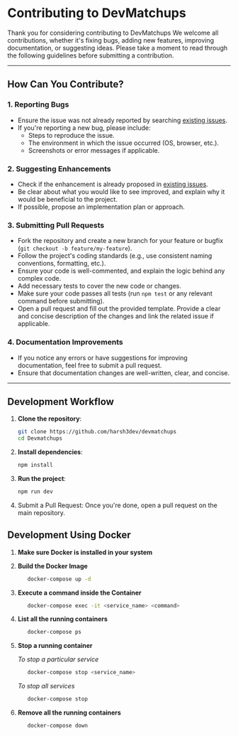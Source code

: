 # Contributing to DevMatchups

Thank you for considering contributing to DevMatchups We welcome all contributions, whether it's fixing bugs, adding new features, improving documentation, or suggesting ideas. Please take a moment to read through the following guidelines before submitting a contribution.

---

## How Can You Contribute?

### 1. Reporting Bugs
- Ensure the issue was not already reported by searching [existing issues](https://github.com/harsh3dev/DevMatchups/issues).
- If you're reporting a new bug, please include:
  - Steps to reproduce the issue.
  - The environment in which the issue occurred (OS, browser, etc.).
  - Screenshots or error messages if applicable.

### 2. Suggesting Enhancements
- Check if the enhancement is already proposed in [existing issues](https://github.com/harsh3dev/DevMatchups/issues).
- Be clear about what you would like to see improved, and explain why it would be beneficial to the project.
- If possible, propose an implementation plan or approach.

### 3. Submitting Pull Requests
- Fork the repository and create a new branch for your feature or bugfix (`git checkout -b feature/my-feature`).
- Follow the project's coding standards (e.g., use consistent naming conventions, formatting, etc.).
- Ensure your code is well-commented, and explain the logic behind any complex code.
- Add necessary tests to cover the new code or changes.
- Make sure your code passes all tests (run `npm test` or any relevant command before submitting).
- Open a pull request and fill out the provided template. Provide a clear and concise description of the changes and link the related issue if applicable.

### 4. Documentation Improvements
- If you notice any errors or have suggestions for improving documentation, feel free to submit a pull request.
- Ensure that documentation changes are well-written, clear, and concise.


---

## Development Workflow

1. **Clone the repository**:
   ```bash
   git clone https://github.com/harsh3dev/devmatchups
   cd Devmatchups
2. **Install dependencies**:
   ```bash
   npm install
3. **Run the project**:
   ```bash
   npm run dev
   ```
4. Submit a Pull Request: Once you're done, open a pull request on the main repository.

## Development Using Docker

1. **Make sure Docker is installed in your system**

2. **Build the Docker Image**
   ```bash
      docker-compose up -d
   ```
4. **Execute a command inside the Container**
   ```bash 
      docker-compose exec -it <service_name> <command>
   ```

5. **List all the running containers**
   ```bash
      docker-compose ps
   ```

6. **Stop a running container**

   *To stop a particular service*
      ```bash
         docker-compose stop <service_name>
      ```

   *To stop all services*
      ```bash
         docker-compose stop
      ```

7. **Remove all the running containers**
   ```bash
      docker-compose down
   ```
